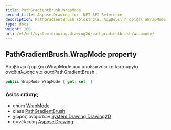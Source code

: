 ```yaml
---
title: PathGradientBrush.WrapMode
second_title: Aspose.Drawing for .NET API Reference
description: PathGradientBrush ιδιοκτησία. Λαμβάνει ή ορίζει αWrapMode που υποδεικνύει τη λειτουργία αναδίπλωσης για αυτόPathGradientBrush .
type: docs
weight: 100
url: /el/net/system.drawing.drawing2d/pathgradientbrush/wrapmode/
---
```

## PathGradientBrush.WrapMode property

Λαμβάνει ή ορίζει αWrapMode που υποδεικνύει τη λειτουργία αναδίπλωσης για αυτόPathGradientBrush .

```csharp
public WrapMode WrapMode { get; set; }
```

### Δείτε επίσης

* enum [WrapMode](../../wrapmode/)
* class [PathGradientBrush](../)
* χώρος ονομάτων [System.Drawing.Drawing2D](../../pathgradientbrush/)
* συνέλευση [Aspose.Drawing](../../../)


